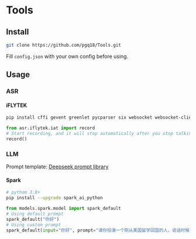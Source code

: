 # Tools
## Install
```bash
git clone https://github.com/pgq18/Tools.git
```
Fill `config.json` with your own config before using.

## Usage
### ASR
#### iFLYTEK
```bash
pip install cffi gevent greenlet pycparser six websocket websocket-client==0.57.0 pyaudio keyboard
```

```python
from asr.iflytek.iat import record
# Start recording, and it will stop automatically after you stop talking
record()
```

### LLM
Prompt template: [Deepseek prompt library](https://api-docs.deepseek.com/zh-cn/prompt-library)
#### Spark
```bash
# pythom 3.8+
pip install --upgrade spark_ai_python
```

```python
from models.spark.model import spark_default
# Using default prompt
spark_default("你好")
# Using custom prompt
spark_default(input="你好", prompt="请你扮演一个刚从美国留学回国的人，说话时候会故意中文夹杂部分英文单词，显得非常fancy，对话中总是带有很强的优越感。")
```
